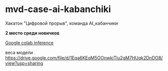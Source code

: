 # mvd-case-ai-kabanchiki
Хакатон "Цифровой прорыв", команда AI_кабанчики

**2 место среди новичков** 

[Google colab inference](https://colab.research.google.com/gist/PixelPantz/c11509d6e81f035a83b988558ae466e3)

веса модели https://drive.google.com/file/d/1Eqa6KEqM5OOnwkiTlu2gM7HUqk2DnDO8/view?usp=sharing
